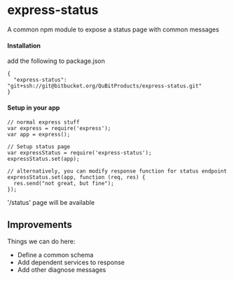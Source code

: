 express-status
==============

A common npm module to expose a status page with common messages

#### Installation

add the following to package.json

````
{
  "express-status": "git+ssh://git@bitbucket.org/QuBitProducts/express-status.git"
}
````


#### Setup in your app

````
// normal express stuff
var express = require('express');
var app = express();

// Setup status page
var expressStatus = require('express-status');
expressStatus.set(app);

// alternatively, you can modify response function for status endpoint
expressStatus.set(app, function (req, res) {
  res.send("not great, but fine");
});

````

'/status' page will be available


## Improvements

Things we can do here:

 * Define a common schema
 * Add dependent services to response
 * Add other diagnose messages


 